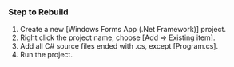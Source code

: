 
### Step to Rebuild

1. Create a new [Windows Forms App (.Net Framework)] project.
2. Right click the project name, choose [Add => Existing item].
3. Add all C# source files ended with .cs, except [Program.cs].
4. Run the project.